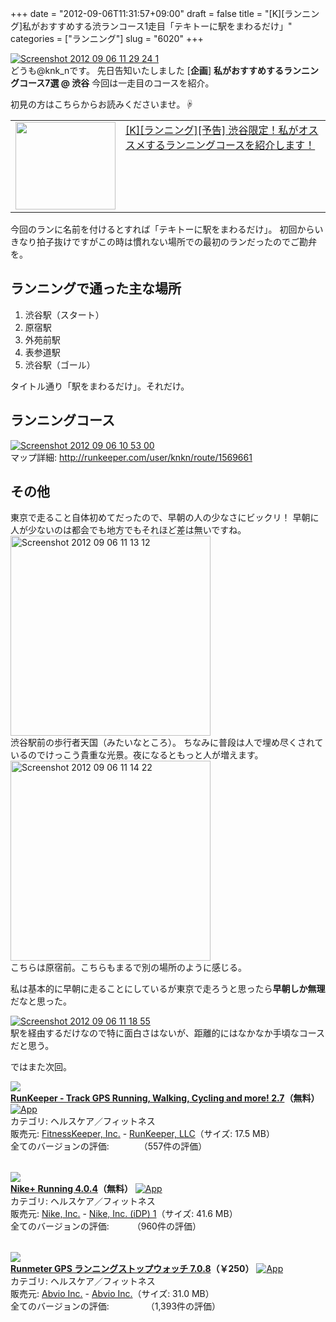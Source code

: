 +++
date = "2012-09-06T11:31:57+09:00"
draft = false
title = "[K][ランニング]私がおすすめする渋ランコース1走目「テキトーに駅をまわるだけ」"
categories = ["ランニング"]
slug = "6020"
+++

<div class="center"><a href="http://knk-n.com.s3-website-ap-northeast-1.amazonaws.com/images/2012/09/screenshot_2012-09-06_11.29.24-1.jpg"><img src="http://knk-n.com.s3-website-ap-northeast-1.amazonaws.com/images/2012/09/screenshot_2012-09-06_11.29.24-1.jpg" alt="Screenshot 2012 09 06 11 29 24 1" title="screenshot_2012-09-06_11.29.24-1.jpg" border="0" width="" height="auto" /></a></div>
どうも@knk_nです。
先日告知いたしました
[<strong>企画</strong>] <strong>私がおすすめするランニングコース7選 @ 渋谷</strong>
今回は一走目のコースを紹介。

初見の方はこちらからお読みくださいませ。☟
<table width="100%"><td valign="top" width="160"><a href="http://knk-n.com/2012/09/05/running-course-i-recommended-at-shibuya-0/" target="_blank"><img border="0" src="http://capture.heartrails.com/160x140/border?http://knk-n.com/2012/09/05/running-course-i-recommended-at-shibuya-0/" alt="" width="160" height="140" /></a></td><td valign="top"><a  href="http://knk-n.com/2012/09/05/running-course-i-recommended-at-shibuya-0/" target="_blank">[K][ランニング][予告] 渋谷限定！私がオススメするランニングコースを紹介します！</a><script type="text/javascript">var url = "http://knk-n.com/2012/09/05/running-course-i-recommended-at-shibuya-0/";</script><script src="http://api.b.st-hatena.com/entry.count?url=http://knk-n.com/2012/09/05/running-course-i-recommended-at-shibuya-0/&callback=hatebTxt"></script>
</td>
</table><!--more-->今回のランに名前を付けるとすれば「テキトーに駅をまわるだけ」。
初回からいきなり拍子抜けですがこの時は慣れない場所での最初のランだったのでご勘弁を。

<h2>ランニングで通った主な場所</h2>
<ol>
<li>渋谷駅（スタート）</li>
<li>原宿駅</li>
<li>外苑前駅</li>
<li>表参道駅</li>
<li>渋谷駅（ゴール）</li>
</ol>
タイトル通り「駅をまわるだけ」。それだけ。

<h2>ランニングコース</h2>
<div class="center"><a href="http://knk-n.com.s3-website-ap-northeast-1.amazonaws.com/images/2012/09/screenshot_2012-09-06_10.53.00.jpg"><img src="http://knk-n.com.s3-website-ap-northeast-1.amazonaws.com/images/2012/09/screenshot_2012-09-06_10.53.00.jpg" alt="Screenshot 2012 09 06 10 53 00" title="screenshot_2012-09-06_10.53.00.jpg" border="0" width="" height="" /></a></div>
マップ詳細: <a href="http://runkeeper.com/user/knkn/route/1569661" target="_blank">http://runkeeper.com/user/knkn/route/1569661</a>

<h2>その他</h2>
東京で走ること自体初めてだったので、早朝の人の少なさにビックリ！
早朝に人が少ないのは都会でも地方でもそれほど差は無いですね。

<div class="center"><a href="http://knk-n.com.s3-website-ap-northeast-1.amazonaws.com/images/2012/09/screenshot_2012-09-06_11.13.12.jpg"><img src="http://knk-n.com.s3-website-ap-northeast-1.amazonaws.com/images/2012/09/screenshot_2012-09-06_11.13.12.jpg" alt="Screenshot 2012 09 06 11 13 12" title="screenshot_2012-09-06_11.13.12.jpg" border="0" width="320" height="auto" /></a></div>
渋谷駅前の歩行者天国（みたいなところ）。
ちなみに普段は人で埋め尽くされているのでけっこう貴重な光景。夜になるともっと人が増えます。

<div class="center"><a href="http://knk-n.com.s3-website-ap-northeast-1.amazonaws.com/images/2012/09/screenshot_2012-09-06_11.14.22.jpg"><img src="http://knk-n.com.s3-website-ap-northeast-1.amazonaws.com/images/2012/09/screenshot_2012-09-06_11.14.22.jpg" alt="Screenshot 2012 09 06 11 14 22" title="screenshot_2012-09-06_11.14.22.jpg" border="0" width="320" height="auto" /></a></div>
こちらは原宿前。こちらもまるで別の場所のように感じる。

私は基本的に早朝に走ることにしているが東京で走ろうと思ったら<strong>早朝しか無理</strong>だなと思った。

<div class="center"><a href="http://knk-n.com.s3-website-ap-northeast-1.amazonaws.com/images/2012/09/screenshot_2012-09-06_11.18.55.jpg"><img src="http://knk-n.com.s3-website-ap-northeast-1.amazonaws.com/images/2012/09/screenshot_2012-09-06_11.18.55.jpg" alt="Screenshot 2012 09 06 11 18 55" title="screenshot_2012-09-06_11.18.55.jpg" border="0" width="" height="auto" /></a></div>
駅を経由するだけなので特に面白さはないが、距離的にはなかなか手頃なコースだと思う。

ではまた次回。

<table class="appstorehelper"><a href="http://itunes.apple.com/jp/app/runkeeper-track-gps-running/id300235330?mt=8&uo=4" rel="nofollow" target="_blank"><img class="appstorehelper_appicn" src="http://a4.mzstatic.com/us/r1000/065/Purple/v4/7d/9b/3f/7d9b3fab-b190-0fa2-ccee-053a1d6920bd/mzl.iuhygnfo.jpg" /></a><div class="appstorehelper_text"><a href="http://itunes.apple.com/jp/app/runkeeper-track-gps-running/id300235330?mt=8&uo=4" rel="nofollow" target="_blank"><b>RunKeeper - Track GPS Running, Walking, Cycling and more! 2.7</a>（無料）</b> <a href="http://itunes.apple.com/jp/app/runkeeper-track-gps-running/id300235330?mt=8&uo=4" rel="nofollow" target="_blank"><img alt="App" src="http://ax.phobos.apple.com.edgesuite.net/ja_jp/images/web/linkmaker/badge_appstore-sm.gif" style="vertical-align: text-bottom;" /></b></a><br />カテゴリ: ヘルスケア／フィットネス<br />販売元: <a href="$artistUrl$" target="_blank">FitnessKeeper, Inc.</a> - <a href="http://www.runkeeper.com" target="_blank">RunKeeper, LLC</a>（サイズ: 17.5 MB）<br />全てのバージョンの評価: <img src="http://r.mzstatic.com/htmlResources/1043/web-storefront/images/rating_star.png" height="11px" width="11px" /><img src="http://r.mzstatic.com/htmlResources/1043/web-storefront/images/rating_star.png" height="11px" width="11px" /><img src="http://r.mzstatic.com/htmlResources/1043/web-storefront/images/rating_star.png" height="11px" width="11px" /><img src="http://r.mzstatic.com/htmlResources/1043/web-storefront/images/rating_star.png" height="11px" width="11px" />（557件の評価）<br clear="all" /></div>
</table>
<table class="appstorehelper"><a href="http://itunes.apple.com/jp/app/nike+-running/id387771637?mt=8&uo=4" rel="nofollow" target="_blank"><img class="appstorehelper_appicn" src="http://a4.mzstatic.com/us/r1000/070/Purple/v4/ba/bb/f8/babbf881-9156-8979-99a7-1c975a63f0e6/mzl.gqzyggze.png" /></a><div class="appstorehelper_text"><a href="http://itunes.apple.com/jp/app/nike+-running/id387771637?mt=8&uo=4" rel="nofollow" target="_blank"><b>Nike+ Running 4.0.4</a>（無料）</b> <a href="http://itunes.apple.com/jp/app/nike+-running/id387771637?mt=8&uo=4" rel="nofollow" target="_blank"><img alt="App" src="http://ax.phobos.apple.com.edgesuite.net/ja_jp/images/web/linkmaker/badge_appstore-sm.gif" style="vertical-align: text-bottom;" /></b></a><br />カテゴリ: ヘルスケア／フィットネス<br />販売元: <a href="$artistUrl$" target="_blank">Nike, Inc.</a> - <a href="http://nikeplus.nike.com/plus/" target="_blank">Nike, Inc. (iDP) 1</a>（サイズ: 41.6 MB）<br />全てのバージョンの評価: <img src="http://r.mzstatic.com/htmlResources/1043/web-storefront/images/rating_star.png" height="11px" width="11px" /><img src="http://r.mzstatic.com/htmlResources/1043/web-storefront/images/rating_star.png" height="11px" width="11px" /><img src="http://r.mzstatic.com/htmlResources/1043/web-storefront/images/rating_star_half.png" height="11px" width="11px" />（960件の評価）<br clear="all" /></div>
</table>
<table class="appstorehelper"><a href="http://itunes.apple.com/jp/app/runmeter-gps-ranningusutoppuu/id326498704?mt=8&uo=4" rel="nofollow" target="_blank"><img class="appstorehelper_appicn" src="http://a5.mzstatic.com/us/r1000/111/Purple/v4/21/5c/10/215c1015-2418-15e7-4bb5-8d30d6b81a0b/mza_8752499206206431220.png" /></a><div class="appstorehelper_text"><a href="http://itunes.apple.com/jp/app/runmeter-gps-ranningusutoppuu/id326498704?mt=8&uo=4" rel="nofollow" target="_blank"><b>Runmeter GPS ランニングストップウォッチ 7.0.8</a>（&#65509;250）</b> <a href="http://itunes.apple.com/jp/app/runmeter-gps-ranningusutoppuu/id326498704?mt=8&uo=4" rel="nofollow" target="_blank"><img alt="App" src="http://ax.phobos.apple.com.edgesuite.net/ja_jp/images/web/linkmaker/badge_appstore-sm.gif" style="vertical-align: text-bottom;" /></b></a><br />カテゴリ: ヘルスケア／フィットネス<br />販売元: <a href="$artistUrl$" target="_blank">Abvio Inc.</a> - <a href="http://www.runmeter.com" target="_blank">Abvio Inc.</a>（サイズ: 31.0 MB）<br />全てのバージョンの評価: <img src="http://r.mzstatic.com/htmlResources/1043/web-storefront/images/rating_star.png" height="11px" width="11px" /><img src="http://r.mzstatic.com/htmlResources/1043/web-storefront/images/rating_star.png" height="11px" width="11px" /><img src="http://r.mzstatic.com/htmlResources/1043/web-storefront/images/rating_star.png" height="11px" width="11px" /><img src="http://r.mzstatic.com/htmlResources/1043/web-storefront/images/rating_star.png" height="11px" width="11px" /><img src="http://r.mzstatic.com/htmlResources/1043/web-storefront/images/rating_star_half.png" height="11px" width="11px" />（1,393件の評価）<br clear="all" /></div>
</table>
